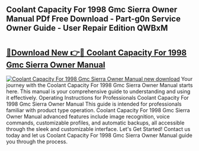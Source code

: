 ## Coolant Capacity For 1998 Gmc Sierra Owner Manual PDf Free Download - Part-g0n Service Owner Guide - User Repair Edition QWBxM

# <h2><a href="http://bc3975.oget.top/?id=Coolant+Capacity+For+1998+Gmc+Sierra+Owner+Manual">🔗Download New 👉🔴 Coolant Capacity For 1998 Gmc Sierra Owner Manual</a></h2>

[![Coolant Capacity For 1998 Gmc Sierra Owner Manual new download](https://i.imgur.com/5g1atiW.png)](http://bc3975.oget.top/?id=Coolant+Capacity+For+1998+Gmc+Sierra+Owner+Manual)
Your journey with the Coolant Capacity For 1998 Gmc Sierra Owner Manual starts here. This manual is your comprehensive guide to understanding and using it effectively. Operating Instructions for Professionals Coolant Capacity For 1998 Gmc Sierra Owner Manual This guide is intended for professionals familiar with product type operation. Coolant Capacity For 1998 Gmc Sierra Owner Manual advanced features include image recognition, voice commands, customizable profiles, and automatic backups, all accessible through the sleek and customizable interface. Let's Get Started! Contact us today and let us Coolant Capacity For 1998 Gmc Sierra Owner Manual guide you through the process.
